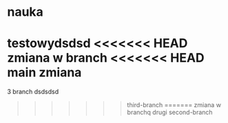 # nauka

testowydsdsd
<<<<<<< HEAD
zmiana w branch
<<<<<<< HEAD
main zmiana
=======
3 branch 
dsdsdsd
>>>>>>> third-branch
=======
zmiana w branchq
drugi
>>>>>>> second-branch
